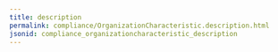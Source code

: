 ```yaml
---
title: description
permalink: compliance/OrganizationCharacteristic.description.html
jsonid: compliance_organizationcharacteristic_description
---
```


